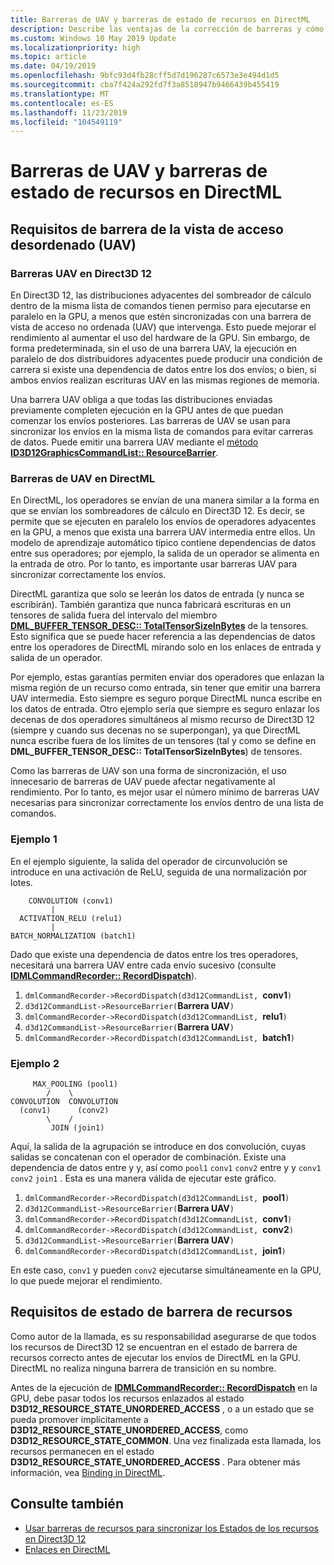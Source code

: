 ```yaml
---
title: Barreras de UAV y barreras de estado de recursos en DirectML
description: Describe las ventajas de la corrección de barreras y cómo puede trabajar con ellas en DirectML.
ms.custom: Windows 10 May 2019 Update
ms.localizationpriority: high
ms.topic: article
ms.date: 04/19/2019
ms.openlocfilehash: 9bfc93d4fb28cff5d7d196287c6573e3e494d1d5
ms.sourcegitcommit: cba7f424a292fd7f3a8518947b9466439b455419
ms.translationtype: MT
ms.contentlocale: es-ES
ms.lasthandoff: 11/23/2019
ms.locfileid: "104549119"
---
```

# <a name="uav-barriers-and-resource-state-barriers-in-directml"></a>Barreras de UAV y barreras de estado de recursos en DirectML

## <a name="unordered-access-view-uav-barrier-requirements"></a>Requisitos de barrera de la vista de acceso desordenado (UAV)

### <a name="uav-barriers-in-direct3d-12"></a>Barreras UAV en Direct3D 12

En Direct3D 12, las distribuciones adyacentes del sombreador de cálculo dentro de la misma lista de comandos tienen permiso para ejecutarse en paralelo en la GPU, a menos que estén sincronizadas con una barrera de vista de acceso no ordenada (UAV) que intervenga. Esto puede mejorar el rendimiento al aumentar el uso del hardware de la GPU. Sin embargo, de forma predeterminada, sin el uso de una barrera UAV, la ejecución en paralelo de dos distribuidores adyacentes puede producir una condición de carrera si existe una dependencia de datos entre los dos envíos; o bien, si ambos envíos realizan escrituras UAV en las mismas regiones de memoria.

Una barrera UAV obliga a que todas las distribuciones enviadas previamente completen ejecución en la GPU antes de que puedan comenzar los envíos posteriores. Las barreras de UAV se usan para sincronizar los envíos en la misma lista de comandos para evitar carreras de datos. Puede emitir una barrera UAV mediante el [método **ID3D12GraphicsCommandList:: ResourceBarrier**](/windows/desktop/api/d3d12/nf-d3d12-id3d12graphicscommandlist-resourcebarrier).

### <a name="uav-barriers-in-directml"></a>Barreras de UAV en DirectML

En DirectML, los operadores se envían de una manera similar a la forma en que se envían los sombreadores de cálculo en Direct3D 12. Es decir, se permite que se ejecuten en paralelo los envíos de operadores adyacentes en la GPU, a menos que exista una barrera UAV intermedia entre ellos. Un modelo de aprendizaje automático típico contiene dependencias de datos entre sus operadores; por ejemplo, la salida de un operador se alimenta en la entrada de otro. Por lo tanto, es importante usar barreras UAV para sincronizar correctamente los envíos.

DirectML garantiza que solo se leerán los datos de entrada (y nunca se escribirán). También garantiza que nunca fabricará escrituras en un tensores de salida fuera del intervalo del miembro [**DML_BUFFER_TENSOR_DESC:: TotalTensorSizeInBytes**](/windows/desktop/api/directml/ns-directml-dml_buffer_tensor_desc) de la tensores. Esto significa que se puede hacer referencia a las dependencias de datos entre los operadores de DirectML mirando solo en los enlaces de entrada y salida de un operador.

Por ejemplo, estas garantías permiten enviar dos operadores que enlazan la misma región de un recurso como entrada, sin tener que emitir una barrera UAV intermedia. Esto siempre es seguro porque DirectML nunca escribe en los datos de entrada. Otro ejemplo sería que siempre es seguro enlazar los decenas de dos operadores simultáneos al mismo recurso de Direct3D 12 (siempre y cuando sus decenas no se superpongan), ya que DirectML nunca escribe fuera de los límites de un tensores (tal y como se define en **DML_BUFFER_TENSOR_DESC:: TotalTensorSizeInBytes**) de tensores.

Como las barreras de UAV son una forma de sincronización, el uso innecesario de barreras de UAV puede afectar negativamente al rendimiento. Por lo tanto, es mejor usar el número mínimo de barreras UAV necesarias para sincronizar correctamente los envíos dentro de una lista de comandos.

### <a name="example-1"></a>Ejemplo 1

En el ejemplo siguiente, la salida del operador de circunvolución se introduce en una activación de ReLU, seguida de una normalización por lotes.

```console
    CONVOLUTION (conv1)
         |
  ACTIVATION_RELU (relu1)
         |
BATCH_NORMALIZATION (batch1)
```

Dado que existe una dependencia de datos entre los tres operadores, necesitará una barrera UAV entre cada envío sucesivo (consulte [**IDMLCommandRecorder:: RecordDispatch**](/windows/desktop/api/directml/nf-directml-idmlcommandrecorder-recorddispatch)).

1. `dmlCommandRecorder->RecordDispatch(d3d12CommandList, `**conv1**`)`
2. `d3d12CommandList->ResourceBarrier(`**Barrera UAV**`)`
3. `dmlCommandRecorder->RecordDispatch(d3d12CommandList, `**relu1**`)`
4. `d3d12CommandList->ResourceBarrier(`**Barrera UAV**`)`
5. `dmlCommandRecorder->RecordDispatch(d3d12CommandList, `**batch1**`)`

### <a name="example-2"></a>Ejemplo 2

```console
     MAX_POOLING (pool1)
        /    \
CONVOLUTION  CONVOLUTION
  (conv1)      (conv2)
        \    /
         JOIN (join1)
```

Aquí, la salida de la agrupación se introduce en dos convolución, cuyas salidas se concatenan con el operador de combinación. Existe una dependencia de datos entre y y, así como `pool1` `conv1` `conv2` entre y y `conv1` `conv2` `join1` . Esta es una manera válida de ejecutar este gráfico.

1. `dmlCommandRecorder->RecordDispatch(d3d12CommandList, `**pool1**`)`
2. `d3d12CommandList->ResourceBarrier(`**Barrera UAV**`)`
3. `dmlCommandRecorder->RecordDispatch(d3d12CommandList, `**conv1**`)`
4. `dmlCommandRecorder->RecordDispatch(d3d12CommandList, `**conv2**`)`
5. `d3d12CommandList->ResourceBarrier(`**Barrera UAV**`)`
6. `dmlCommandRecorder->RecordDispatch(d3d12CommandList, `**join1**`)`

En este caso, `conv1` y pueden `conv2` ejecutarse simultáneamente en la GPU, lo que puede mejorar el rendimiento.

## <a name="resource-barrier-state-requirements"></a>Requisitos de estado de barrera de recursos

Como autor de la llamada, es su responsabilidad asegurarse de que todos los recursos de Direct3D 12 se encuentran en el estado de barrera de recursos correcto antes de ejecutar los envíos de DirectML en la GPU. DirectML no realiza ninguna barrera de transición en su nombre.

Antes de la ejecución de [**IDMLCommandRecorder:: RecordDispatch**](/windows/desktop/api/directml/nf-directml-idmlcommandrecorder-recorddispatch) en la GPU, debe pasar todos los recursos enlazados al estado **D3D12_RESOURCE_STATE_UNORDERED_ACCESS** , o a un estado que se pueda promover implícitamente a **D3D12_RESOURCE_STATE_UNORDERED_ACCESS**, como **D3D12_RESOURCE_STATE_COMMON**. Una vez finalizada esta llamada, los recursos permanecen en el estado **D3D12_RESOURCE_STATE_UNORDERED_ACCESS** . Para obtener más información, vea [Binding in DirectML](dml-binding.md).

## <a name="see-also"></a>Consulte también

* [Usar barreras de recursos para sincronizar los Estados de los recursos en Direct3D 12](/windows/desktop/direct3d12/using-resource-barriers-to-synchronize-resource-states-in-direct3d-12)
* [Enlaces en DirectML](dml-binding.md)
